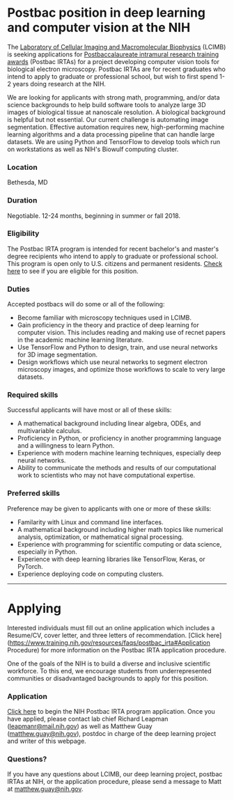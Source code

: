# Postbac position in deep learning and computer vision at the NIH
The [Laboratory of Cellular Imaging and Macromolecular Biophysics](https://www.nibib.nih.gov/labs-at-nibib/laboratory-cellular-imaging-and-macromolecular-biophysics-lcimb) (LCIMB) is seeking applications for [Postbaccalaureate intramural research training awards](https://www.training.nih.gov/programs/postbac_irta) (Postbac IRTAs) for a project developing computer vision tools for biological electron microscopy. Postbac IRTAs are for recent graduates who intend to apply to graduate or professional school, but wish to first spend 1-2 years doing research at the NIH.

We are looking for applicants with strong math, programming, and/or data science backgrounds to help build software tools to analyze large 3D images of biological tissue at nanoscale resolution. A biological background is helpful but not essential. Our current challenge is automating image segmentation. Effective automation requires new, high-performing machine learning algorithms and a data processing pipeline that can handle large datasets. We are using Python and TensorFlow to develop tools which run on workstations as well as NIH's Biowulf computing cluster.

### Location
Bethesda, MD

### Duration
Negotiable. 12-24 months, beginning in summer or fall 2018.

### Eligibility
The Postbac IRTA program is intended for recent bachelor's and master's degree recipients who intend to apply to graduate or professional school. This program is open only to U.S. citizens and permanent residents. [Check here](https://www.training.nih.gov/resources/faqs/postbac_irta#Eligibility) to see if you are eligible for this position.

### Duties
Accepted postbacs will do some or all of the following:
* Become familiar with microscopy techniques used in LCIMB.
* Gain proficiency in the theory and practice of deep learning for computer vision. This includes reading and making use of recnet papers in the academic machine learning literature.
* Use TensorFlow and Python to design, train, and use neural networks for 3D image segmentation.
* Design workflows which use neural networks to segment electron microscopy images, and optimize those workflows to scale to very large datasets.

### Required skills
Successful applicants will have most or all of these skills:
* A mathematical background including linear algebra, ODEs, and multivariable calculus.
* Proficiency in Python, or proficiency in another programming language and a willingness to learn Python.
* Experience with modern machine learning techniques, especially deep neural networks.
* Ability to communicate the methods and results of our computational work to scientists who may not have computational expertise.

### Preferred skills
Preference may be given to applicants with one or more of these skills:
* Familarity with Linux and command line interfaces.
* A mathematical background including higher math topics like numerical analysis, optimization, or mathematical signal processing.
* Experience with programming for scientific computing or data science, especially in Python.
* Experience with deep learning libraries like TensorFlow, Keras, or PyTorch.
* Experience deploying code on computing clusters.

---
# Applying
Interested individuals must fill out an online application which includes a Resume/CV, cover letter, and three letters of recommendation. [Click here](https://www.training.nih.gov/resources/faqs/postbac_irta#Application Procedure) for more information on the Postbac IRTA application procedure.

One of the goals of the NIH is to build a diverse and inclusive scientific workforce. To this end, we encourage students from underrepresented communities or disadvantaged backgrounds to apply for this position.

### Application
[Click here](https://www2.training.nih.gov/apps/publicforms/pbt/forms/pbtapp.aspx) to begin the NIH Postbac IRTA program application. Once you have applied, please contact lab chief Richard Leapman (<leapmanr@mail.nih.gov>) as well as Matthew Guay (<matthew.guay@nih.gov>), postdoc in charge of the deep learning project and writer of this webpage.

### Questions?
If you have any questions about LCIMB, our deep learning project, postbac IRTAs at NIH, or the application procedure, please send a message to Matt at <matthew.guay@nih.gov>.



